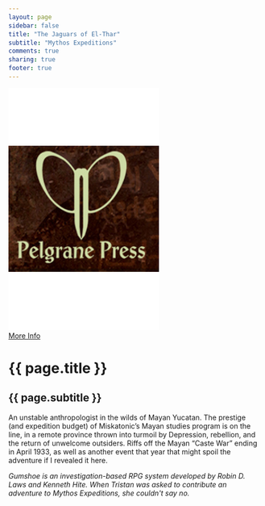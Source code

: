 ```yaml
---
layout: page
sidebar: false
title: "The Jaguars of El-Thar"
subtitle: "Mythos Expeditions"
comments: true
sharing: true
footer: true
---
```


 <div class="row spotlight">
   <div class="small-12 medium-4 text-center left spotlight-left">
<a href="http://www.pelgranepress.com/?p=11083"><img src="/images/games/pelgrane-press.jpg" alt="Pelgrane Press Logo" class="spotlight-cover box-shadow"></a>
 <div class="small-12 columns">
   <a href="http://www.pelgranepress.com/?p=11083" class="button large info radius">More Info</a> 
  </div>
   </div>
   <div class="small-12 medium-8 spotlight-blurb right">
   <h1>{{ page.title }}</h1>
   <h2 class="subheader">{{ page.subtitle }}</h2>
<p>An unstable anthropologist in the wilds of Mayan Yucatan. The prestige (and expedition budget) of Miskatonic’s Mayan studies program is on the line, in a remote province thrown into turmoil by Depression, rebellion, and the return of unwelcome outsiders. Riffs off the Mayan “Caste War” ending in April 1933, as well as another event that year that might spoil the adventure if I revealed it here.</p>
<p><em>Gumshoe is an investigation-based RPG system developed by Robin D. Laws and Kenneth Hite.  When Tristan was asked to contribute an adventure to Mythos Expeditions, she couldn't say no.</em></p>
  <div class="small-12 columns widget4">
  </div>
   </div>
  </div>
